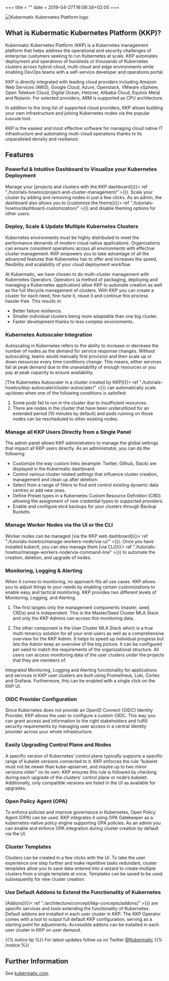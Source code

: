 +++
title = ""
date = 2019-04-27T16:06:34+02:00
+++

![Kubermatic Kubernetes Platform logo](/img/logo-kubermatic.jpg)

## What is Kubermatic Kubernetes Platform (KKP)?

Kubermatic Kubernetes Platform (KKP) is a Kubernetes management platform that helps address the operational and security challenges of enterprise customers seeking to run Kubernetes at scale. KKP automates deployment and operations of hundreds or thousands of Kubernetes clusters across hybrid-cloud, multi-cloud and edge environments while enabling DevOps teams with a self-service developer and operations portal.

KKP is directly integrated with leading cloud providers including Amazon Web Services (AWS), Google Cloud, Azure, Openstack, VMware vSphere, Open Telekom Cloud, Digital Ocean, Hetzner, Alibaba Cloud, Equinix Metal and Nutanix. For selected providers, ARM is supported as CPU architecture.

In addition to the long list of supported cloud providers, KKP allows building your own infrastructure and joining Kubernetes nodes via the popular `kubeadm` tool.

KKP is the easiest and most effective software for managing cloud native IT infrastructure and automating multi-cloud operations thanks to its unparalleled density and resilience.

## Features

### Powerful & Intuitive Dashboard to Visualize your Kubernetes Deployment

Manage your [projects and clusters with the KKP dashboard]({{< ref "./tutorials-howtos/project-and-cluster-management/" >}}). Scale your cluster by adding and removing nodes in just a few clicks. As an admin, the dashboard also allows you to [customize the theme]({{< ref "./tutorials-howtos/dashboard-customization/" >}}) and disable theming options for other users.

### Deploy, Scale & Update Multiple Kubernetes Clusters

Kubernetes environments must be highly distributed to meet the performance demands of modern cloud native applications. Organizations can ensure consistent operations across all environments with effective cluster management. KKP empowers you to take advantage of all the advanced features that Kubernetes has to offer and increases the speed, flexibility and scalability of your cloud deployment workflow.

At Kubermatic, we have chosen to do multi-cluster management with Kubernetes Operators. Operators (a method of packaging, deploying and managing a Kubernetes application) allow KKP to automate creation as well as the full lifecycle management of clusters. With KKP you can create a cluster for each need, fine-tune it, reuse it and continue this process hassle-free. This results in:

- Better failure resilience.
- Smaller individual clusters being more adaptable than one big cluster.
- Faster development thanks to less complex environments.

### Kubernetes Autoscaler Integration

Autoscaling in Kubernetes refers to the ability to increase or decrease the number of nodes as the demand for service response changes. Without autoscaling, teams would manually first provision and then scale up or down resources every time conditions change. This means, either services fail at peak demand due to the unavailability of enough resources or you pay at peak capacity to ensure availability.

[The Kubernetes Autoscaler in a cluster created by KKP]({{< ref "./tutorials-howtos/kkp-autoscaler/cluster-autoscaler/" >}}) can automatically scale up/down when one of the following conditions is satisfied:

1. Some pods fail to run in the cluster due to insufficient resources.
1. There are nodes in the cluster that have been underutilized for an extended period (10 minutes by default) and pods running on those nodes can be rescheduled to other existing nodes.

### Manage all KKP Users Directly from a Single Panel

The admin panel allows KKP administrators to manage the global settings that impact all KKP users directly. As an administrator, you can do the following:

- Customize the way custom links (example: Twitter, Github, Slack) are displayed in the Kubermatic dashboard.
- Control various cluster related settings that influence cluster creation, management and clean up after deletion.
- Select from a range of filters to find and control existing dynamic data centres or add new ones.
- Define Preset types in a Kubernetes Custom Resource Definition (CRD) allowing the assignment of new credential types to supported providers.
- Enable and configure etcd backups for your clusters through Backup Buckets.

### Manage Worker Nodes via the UI or the CLI

Worker nodes can be managed [via the KKP web dashboard]({{< ref "./tutorials-howtos/manage-workers-node/via-ui/" >}}). Once you have installed kubectl, you can also manage them [via CLI]({{< ref "./tutorials-howtos/manage-workers-node/via-command-line" >}}) to automate the creation, deletion, and upgrade of nodes.

### Monitoring, Logging & Alerting

When it comes to monitoring, no approach fits all use cases. KKP allows you to adjust things to your needs by enabling certain customizations to enable easy and tactical monitoring.
KKP provides two different levels of Monitoring, Logging, and Alerting.

1. The first targets only the management components (master, seed, CRDs) and is independent. This is the Master/Seed Cluster MLA Stack and only the KKP Admins can access this monitoring data.

1. The other component is the User Cluster MLA Stack which is a true multi-tenancy solution for all your end-users as well as a comprehensive overview for the KKP Admin. It helps to speed up individual progress but lets the Admin keep an overview of the big picture. It can be configured per seed to match the requirements of the organizational structure. All users can access monitoring data of the user clusters under the projects that they are members of.

Integrated Monitoring, Logging and Alerting functionality for applications and services in KKP user clusters are built using Prometheus, Loki, Cortex and Grafana. Furthermore, this can be enabled with a single click on the KKP UI.

### OIDC Provider Configuration

Since Kubernetes does not provide an OpenID Connect (OIDC) Identity Provider, KKP allows the user to configure a custom OIDC. This way you can grant access and information to the right stakeholders and fulfill security requirements by managing user access in a central identity provider across your whole infrastructure.

### Easily Upgrading Control Plane and Nodes

A specific version of Kubernetes’ control plane typically supports a specific range of kubelet versions connected to it. KKP enforces the rule “kubelet must not be newer than kube-apiserver, and maybe up to two minor versions older” on its own. KKP ensures this rule is followed by checking during each upgrade of the clusters’ control plane or node’s kubelet. Additionally, only compatible versions are listed in the UI as available for upgrades.

### Open Policy Agent (OPA)

To enforce policies and improve governance in Kubernetes, Open Policy Agent (OPA) can be used. KKP integrates it using OPA Gatekeeper as a kubernetes-native policy engine supporting OPA policies. As an admin you can enable and enforce OPA integration during cluster creation by default via the UI.

### Cluster Templates

Clusters can be created in a few clicks with the UI. To take the user experience one step further and make repetitive tasks redundant, cluster templates allow you to save data entered into a wizard to create multiple clusters from a single template at once. Templates can be saved to be used subsequently for new cluster creation.

### Use Default Addons to Extend the Functionality of Kubernetes

[Addons]({{< ref "./architecture/concept/kkp-concepts/addons/" >}}) are specific services and tools extending the functionality of Kubernetes. Default addons are installed in each user cluster in KKP. The KKP Operator comes with a tool to output full default KKP configuration, serving as a starting point for adjustments. Accessible addons can be installed in each user cluster in KKP on user demand.

{{% notice tip %}}
For latest updates follow us on Twitter [@Kubermatic](https://twitter.com/Kubermatic)
{{% /notice %}}

## Further Information

See [kubermatic.com](https://www.kubermatic.com/).
